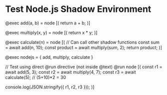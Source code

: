 # Test Node.js Shadow Environment

@exec add(a, b) = node [(
  return a + b;
)]

@exec multiply(x, y) = node [(
  return x * y;
)]

@exec calculate(n) = node [(
  // Can call other shadow functions
  const sum = await add(n, 10);
  const product = await multiply(sum, 2);
  return product;
)]

@exec nodejs = { add, multiply, calculate }

// Test using direct @run directive (not inside @text)
@run node [(
  const r1 = await add(5, 3);
  const r2 = await multiply(4, 7);
  const r3 = await calculate(5); // (5+10)*2 = 30
  
  console.log(JSON.stringify({ r1, r2, r3 }));
)]